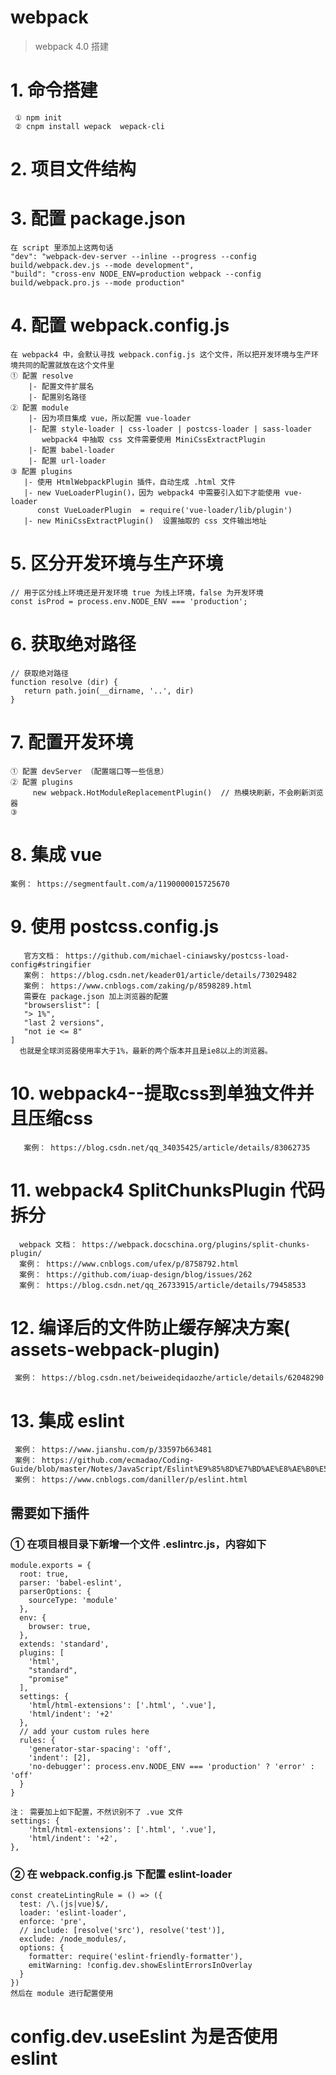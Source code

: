 # webpack

> webpack 4.0 搭建

#  1. 命令搭建
     ① npm init
     ② cnpm install wepack  wepack-cli

#  2. 项目文件结构

       
#  3. 配置 package.json
    在 script 里添加上这两句话
    "dev": "webpack-dev-server --inline --progress --config build/webpack.dev.js --mode development",
    "build": "cross-env NODE_ENV=production webpack --config build/webpack.pro.js --mode production"

#  4. 配置 webpack.config.js
    在 webpack4 中，会默认寻找 webpack.config.js 这个文件，所以把开发环境与生产环境共同的配置就放在这个文件里
    ① 配置 resolve
        |- 配置文件扩展名
        |- 配置别名路径
    ② 配置 module
        |- 因为项目集成 vue，所以配置 vue-loader
        |- 配置 style-loader | css-loader | postcss-loader | sass-loader
           webpack4 中抽取 css 文件需要使用 MiniCssExtractPlugin
        |- 配置 babel-loader
        |- 配置 url-loader
    ③ 配置 plugins
       |- 使用 HtmlWebpackPlugin 插件，自动生成 .html 文件
       |- new VueLoaderPlugin()，因为 webpack4 中需要引入如下才能使用 vue-loader
          const VueLoaderPlugin  = require('vue-loader/lib/plugin')
       |- new MiniCssExtractPlugin()  设置抽取的 css 文件输出地址

#  5. 区分开发环境与生产环境
    // 用于区分线上环境还是开发环境 true 为线上环境，false 为开发环境
    const isProd = process.env.NODE_ENV === 'production';

#  6. 获取绝对路径
    // 获取绝对路径
    function resolve (dir) {
       return path.join(__dirname, '..', dir)
    }

#  7. 配置开发环境
    ① 配置 devServer （配置端口等一些信息）
    ② 配置 plugins
         new webpack.HotModuleReplacementPlugin()  // 热模块刷新，不会刷新浏览器
    ③ 

#  8. 集成 vue 
    案例： https://segmentfault.com/a/1190000015725670

#  9. 使用 postcss.config.js
       官方文档： https://github.com/michael-ciniawsky/postcss-load-config#stringifier
       案例： https://blog.csdn.net/keader01/article/details/73029482
       案例： https://www.cnblogs.com/zaking/p/8598289.html
       需要在 package.json 加上浏览器的配置
       "browserslist": [
       "> 1%",
       "last 2 versions",
       "not ie <= 8"
    ]
      也就是全球浏览器使用率大于1%，最新的两个版本并且是ie8以上的浏览器。

#  10. webpack4--提取css到单独文件并且压缩css
       案例： https://blog.csdn.net/qq_34035425/article/details/83062735

#  11. webpack4  SplitChunksPlugin 代码拆分
      webpack 文档： https://webpack.docschina.org/plugins/split-chunks-plugin/
      案例： https://www.cnblogs.com/ufex/p/8758792.html
      案例： https://github.com/iuap-design/blog/issues/262
      案例： https://blog.csdn.net/qq_26733915/article/details/79458533

#  12. 编译后的文件防止缓存解决方案( assets-webpack-plugin)
     案例： https://blog.csdn.net/beiweideqidaozhe/article/details/62048290

#  13. 集成 eslint
     案例： https://www.jianshu.com/p/33597b663481
     案例： https://github.com/ecmadao/Coding-Guide/blob/master/Notes/JavaScript/Eslint%E9%85%8D%E7%BD%AE%E8%AE%B0%E5%BD%95(with%20webpack).md
     案例： https://www.cnblogs.com/daniller/p/eslint.html     

##  需要如下插件


###  ① 在项目根目录下新增一个文件 .eslintrc.js，内容如下
    module.exports = {
      root: true,
      parser: 'babel-eslint',
      parserOptions: {
        sourceType: 'module'
      },
      env: {
        browser: true,
      },
      extends: 'standard',
      plugins: [
        'html',
        "standard",
        "promise"
      ],
      settings: {
        'html/html-extensions': ['.html', '.vue'],
        'html/indent': '+2'
      },
      // add your custom rules here
      rules: {
        'generator-star-spacing': 'off',
        'indent': [2],
        'no-debugger': process.env.NODE_ENV === 'production' ? 'error' : 'off'
      }
    }

    注： 需要加上如下配置，不然识别不了 .vue 文件
    settings: {
        'html/html-extensions': ['.html', '.vue'],
        'html/indent': '+2',
    },

###  ② 在 webpack.config.js 下配置 eslint-loader
    const createLintingRule = () => ({
      test: /\.(js|vue)$/,
      loader: 'eslint-loader',
      enforce: 'pre',
      // include: [resolve('src'), resolve('test')],
      exclude: /node_modules/,
      options: {
        formatter: require('eslint-friendly-formatter'),
        emitWarning: !config.dev.showEslintErrorsInOverlay
      }
    })
    然后在 module 进行配置使用

#  config.dev.useEslint 为是否使用 eslint
